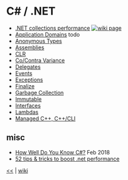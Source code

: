 # C# / .NET

- [.NET collections performance](./c%23/CollectionsPerformance.md) [![wiki page](https://img.shields.io/badge/wiki-page-green.svg)](./c%23/CollectionsPerformance.md)
- [Application Domains](./c%23/ApplicationDomains.md) todo
- [Anonymous Types](./c%23/AnonymousTypes.md)
- [Assemblies](./c%23/Assemblies.md)
- [CLR](./c%23/CLR.md)
- [Co/Contra Variance](./c%23/CoContraVariance.md)
- [Delegates](./c%23/Delegates.md)
- [Events](./c%23/Events.md)
- [Exceptions](./c%23/Exceptions.md)
- [Finalize](./c%23/Finalize.md)
- [Garbage Collection](./c%23/GarbageCollection.md)
- [Immutable](./c%23/Immutable.md)
- [Interfaces](./c%23/Interfaces.md)
- [Lambdas](./c%23/Lambdas.md)
- [Managed C++, C++/CLI](./c%23/ManagedCppCLI.md)

## misc

- [How Well Do You Know C#?](http://www.dotnetcurry.com/csharp/1417/csharp-common-mistakes) Feb 2018
- [52 tips & tricks to boost .net performance](https://drive.google.com/file/d/0B_u1rzdqYCnzOUdfS3pFeWN2Nkk/view)

[<<](../README.md) | [wiki](https://github.com/illegitimis/Tutorial/wiki)
